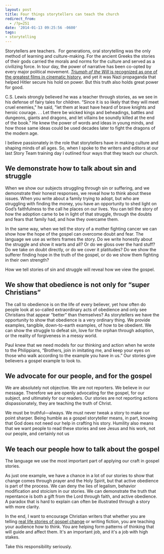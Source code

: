 ```yaml
---
layout: post
title: Four things storytellers can teach the church
redirect_from: 
  - /?p=251
date: '2014-01-13 09:25:56 -0600'
tags:
- storytelling
---
```

<p>Storytellers are teachers.  For generations, oral storytelling was the only method of learning and culture-making. For the ancient Greeks the stories of their gods carried the morals and norms for the culture and served as a civilizing force. In tour day, the power of narrative has been co-opted by every major political movement. <a href="http://en.wikipedia.org/wiki/Triumph_of_the_Will"><em>Triumph of the Will</em> is recognized as one of the greatest films in cinematic history</a>, and yet it was Nazi propaganda that helped Hitler secure his hold on power. But this truth also holds great power for good.</p>
<p>C.S. Lewis strongly believed he was a teacher through stories, as we see in his defense of fairy tales for children. “Since it is so likely that they will meet cruel enemies," he said, "let them at least have heard of brave knights and heroic courage. . . Let there be wicked kings and beheadings, battles and dungeons, giants and dragons, and let villains be soundly killed at the end of the book.” He knew the power of words and ideas in young minds, and how those same ideas could be used decades later to fight the dragons of the modern age.</p>
<p>I believe passionately in the role that storytellers have in making culture and shaping minds of all ages. So, when I spoke to the writers and editors at our last Story Team training day I outlined four ways that they teach our church.</p>
<h2>We demonstrate how to talk about sin and struggle</h2>
<p>When we show our subjects struggling through sin or suffering, and we demonstrate their honest responses, we reveal how to think about these issues. When you write about a family trying to adopt, but who are struggling with finding the money, you have an opportunity to shed light on God’s faithfulness to the call he places on our lives. You can tell the story of how the adoption came to be in light of that struggle, through the doubts and fears that family had, and how they overcame them.</p>
<p>In the same way, when we tell the story of a mother fighting cancer we can show how the hope of the gospel can overcome doubt and fear. The language we use as writers frames the story. Do we write honestly about the struggle and show it warts and all? Or do we gloss over the hard stuff? Do we take on doubt directly, or do we cover it platitudes? Do we show the sufferer finding hope in the truth of the gospel, or do we show them fighting in their own strength?</p>
<p>How we tell stories of sin and struggle will reveal how we view the gospel.</p>
<h2>We show that obedience is not only for “super Christians”</h2>
<p>The call to obedience is on the life of every believer, yet how often do people look at so-called extraordinary acts of obedience and only see Christians that appear “better” than themselves? As storytellers we have the opportunity to show that obedience is a very ordinary thing. We provide examples, tangible, down-to-earth examples, of how to be obedient. We can show the struggle to defeat sin, love for the orphan through adoption, or the reality of forgiveness in a messy world.</p>
<p>Paul knew that we need models for our thinking and action when he wrote to the Philippians, “Brothers, join in imitating me, and keep your eyes on those who walk according to the example you have in us.” Our stories give believers a gospel example to look to.</p>
<h2>We advocate for our people, and for the gospel</h2>
<p>We are absolutely not objective. We are not reporters. We believe in our message. Therefore we are openly advocating for the gospel, for our subject, and ultimately for our readers. Our stories are not reporting actions dispassionately, they are teaching the truth of Christ.</p>
<p>We must be truthful—always. We must never tweak a story to make our point sharper. Being humble as a gospel storyteller means, in part, knowing that God does not need our help in crafting his story. Humility also means that we want people to read these stories and see Jesus and his work, not our people, and certainly not us</p>
<h2>We teach our people how to talk about the gospel</h2>
<p>The language we use the most important part of applying our craft in gospel stories.</p>
<p>As just one example, we have a chance in a lot of our stories to show that change comes through prayer and the Holy Spirit, but that active obedience is part of the process. We can deny the lies of legalism, behavior modification and stoicism in our stories. We can demonstrate the truth that repentance is both a gift from the Lord through faith, and active obedience. A paradox that is hard to explain can often be illustrated through a story with more clarity.</p>
<p>In the end, I want to encourage Christian writers that whether you are telling <a href="http://austinstone.org/stories">real life stories of gospel change</a> or writing fiction, you are teaching your audience how to think. You are helping form patterns of thinking that will guide and affect them. It's an important job, and it's a job with high stakes.</p>
<p>Take this responsibility seriously.</p>
